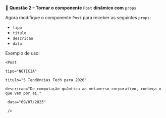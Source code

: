 📌 **Questão 2 – Tornar o componente** `Post` **dinâmico com** `props`

Agora modifique o componente `Post` para receber as seguintes `props`:

- `tipo`
- `titulo`
- `descricao`
- `data`

Exemplo de uso:

`<Post   `

`tipo="NOTÍCIA"  `

`titulo="5 Tendências Tech para 2026" `

`descricao="De computação quântica ao metaverso corporativo, conheça o que vem por aí."  `

` data="09/07/2025"`

` />`
